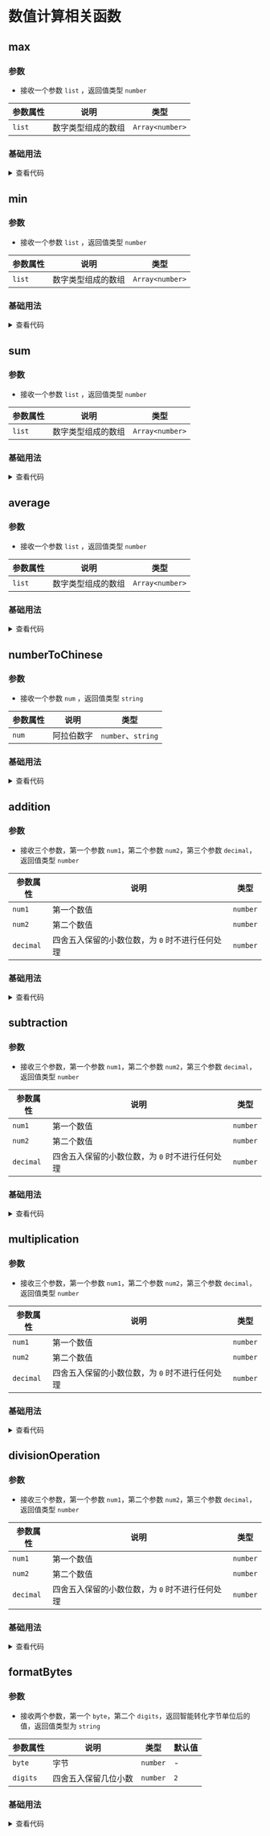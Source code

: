 <script setup>
import max from './max.vue'
import min from './min.vue'
import sum from './sum.vue'
import average from './average.vue'
import numberToChinese from './numberToChinese.vue'
import addition from './addition.vue'
import subtraction from './subtraction.vue'
import multiplication from './multiplication.vue'
import divisionOperation from './divisionOperation.vue'
import formatBytes from './formatBytes.vue'
</script>

# 数值计算相关函数

<ClientOnly>
  <description-popover :num="10" :tagNameList="['浏览器','Node']" />
</ClientOnly>

## max

<ClientOnly>
  <description :isShowIcon="false" description="求数字类型组成数组中的最大值" /> 
</ClientOnly>

### 参数

- 接收一个参数 `list` ，返回值类型 `number`

| **参数属性** | **说明**           | **类型**        |
| ------------ | ------------------ | --------------- |
| `list`       | 数字类型组成的数组 | `Array<number>` |

### 基础用法

<ClientOnly>
  <max />
</ClientOnly>
<details>

<summary>查看代码</summary>

<<< @/utils/math/max.vue

</details>

## min

<ClientOnly>
  <description :isShowIcon="false" description="求数字类型组成数组中的最小值" /> 
</ClientOnly>

### 参数

- 接收一个参数 `list` ，返回值类型 `number`

| **参数属性** | **说明**           | **类型**        |
| ------------ | ------------------ | --------------- |
| `list`       | 数字类型组成的数组 | `Array<number>` |

### 基础用法

<ClientOnly>
  <min />
</ClientOnly>
<details>

<summary>查看代码</summary>

<<< @/utils/math/min.vue

</details>

## sum

<ClientOnly>
  <description :isShowIcon="false" description="求数字类型组成数组中的和" /> 
</ClientOnly>

### 参数

- 接收一个参数 `list` ，返回值类型 `number`

| **参数属性** | **说明**           | **类型**        |
| ------------ | ------------------ | --------------- |
| `list`       | 数字类型组成的数组 | `Array<number>` |

### 基础用法

<ClientOnly>
  <sum />
</ClientOnly>
<details>

<summary>查看代码</summary>

<<< @/utils/math/sum.vue

</details>

## average

<ClientOnly>
  <description :isShowIcon="false" description="求数字类型组成数组中的平均值" /> 
</ClientOnly>

### 参数

- 接收一个参数 `list` ，返回值类型 `number`

| **参数属性** | **说明**           | **类型**        |
| ------------ | ------------------ | --------------- |
| `list`       | 数字类型组成的数组 | `Array<number>` |

### 基础用法

<ClientOnly>
  <average />
</ClientOnly>
<details>

<summary>查看代码</summary>

<<< @/utils/math/average.vue

</details>

## numberToChinese

<ClientOnly>
  <description :isShowIcon="false" description="将阿拉伯数字翻译成中文数字" /> 
</ClientOnly>

### 参数

- 接收一个参数 `num` ，返回值类型 `string`

| **参数属性** | **说明**   | **类型**           |
| ------------ | ---------- | ------------------ |
| `num`        | 阿拉伯数字 | `number`、`string` |

### 基础用法

<ClientOnly>
  <numberToChinese />
</ClientOnly>
<details>

<summary>查看代码</summary>

<<< @/utils/math/numberToChinese.vue

</details>

## addition

<ClientOnly>
  <description :isShowIcon="false" description="两个数值的加法运算（防止精度丢失）" /> 
</ClientOnly>

### 参数

- 接收三个参数，第一个参数 `num1`，第二个参数 `num2`，第三个参数 `decimal`，返回值类型 `number`

| **参数属性** | **说明**                                        | **类型** |
| ------------ | ----------------------------------------------- | -------- |
| `num1`       | 第一个数值                                      | `number` |
| `num2`       | 第二个数值                                      | `number` |
| `decimal`    | 四舍五入保留的小数位数，为 `0` 时不进行任何处理 | `number` |

### 基础用法

<ClientOnly>
  <addition />
</ClientOnly>
<details>

<summary>查看代码</summary>

<<< @/utils/math/addition.vue

</details>

## subtraction

<ClientOnly>
  <description :isShowIcon="false" description="两个数值的减法运算（防止精度丢失）" /> 
</ClientOnly>

### 参数

- 接收三个参数，第一个参数 `num1`，第二个参数 `num2`，第三个参数 `decimal`，返回值类型 `number`

| **参数属性** | **说明**                                        | **类型** |
| ------------ | ----------------------------------------------- | -------- |
| `num1`       | 第一个数值                                      | `number` |
| `num2`       | 第二个数值                                      | `number` |
| `decimal`    | 四舍五入保留的小数位数，为 `0` 时不进行任何处理 | `number` |

### 基础用法

<ClientOnly>
  <subtraction />
</ClientOnly>
<details>

<summary>查看代码</summary>

<<< @/utils/math/subtraction.vue

</details>

## multiplication

<ClientOnly>
  <description :isShowIcon="false" description="两个数值的乘法运算（防止精度丢失）" /> 
</ClientOnly>

### 参数

- 接收三个参数，第一个参数 `num1`，第二个参数 `num2`，第三个参数 `decimal`，返回值类型 `number`

| **参数属性** | **说明**                                        | **类型** |
| ------------ | ----------------------------------------------- | -------- |
| `num1`       | 第一个数值                                      | `number` |
| `num2`       | 第二个数值                                      | `number` |
| `decimal`    | 四舍五入保留的小数位数，为 `0` 时不进行任何处理 | `number` |

### 基础用法

<ClientOnly>
  <multiplication />
</ClientOnly>
<details>

<summary>查看代码</summary>

<<< @/utils/math/multiplication.vue

</details>

## divisionOperation

<ClientOnly>
  <description :isShowIcon="false" description="两个数值的除法运算（防止精度丢失）" /> 
</ClientOnly>

### 参数

- 接收三个参数，第一个参数 `num1`，第二个参数 `num2`，第三个参数 `decimal`，返回值类型 `number`

| **参数属性** | **说明**                                        | **类型** |
| ------------ | ----------------------------------------------- | -------- |
| `num1`       | 第一个数值                                      | `number` |
| `num2`       | 第二个数值                                      | `number` |
| `decimal`    | 四舍五入保留的小数位数，为 `0` 时不进行任何处理 | `number` |

### 基础用法

<ClientOnly>
  <divisionOperation />
</ClientOnly>
<details>

<summary>查看代码</summary>

<<< @/utils/math/divisionOperation.vue

</details>

## formatBytes

<ClientOnly>
  <description :isShowIcon="false" description="将字节单位智能转化成 Bytes 、 KB 、 MB 、 GB 、 TB 、 PB 、 EB 、 ZB 、 YB 其中的一种" />
</ClientOnly>

### 参数

- 接收两个参数，第一个 `byte`，第二个 `digits`，返回智能转化字节单位后的值，返回值类型为 `string`

| **参数属性** | **说明**             | **类型** | **默认值** |
| ------------ | -------------------- | -------- | ---------- |
| `byte`       | 字节                 | `number` | -          |
| `digits`     | 四舍五入保留几位小数 | `number` | `2`        |

### 基础用法

<ClientOnly>
  <formatBytes />
</ClientOnly>
<details>

<summary>查看代码</summary>

<<< @/utils/math/formatBytes.vue

</details>
